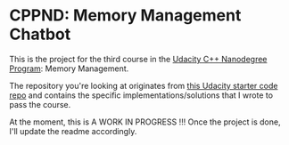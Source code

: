 # CPPND: Memory Management Chatbot

This is the project for the third course in the [Udacity C++ Nanodegree Program](https://www.udacity.com/course/c-plus-plus-nanodegree--nd213): Memory Management.

The repository you're looking at originates from [this Udacity starter code repo](https://github.com/udacity/CppND-Memory-Management-Chatbot.git) and contains the specific implementations/solutions that I wrote to pass the course.

At the moment, this is A WORK IN PROGRESS !!! Once the project is done, I'll update the readme accordingly.
